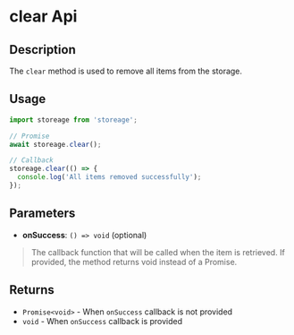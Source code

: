 # clear Api

## Description

The `clear` method is used to remove all items from the storage.

## Usage

```ts
import storeage from 'storeage';

// Promise
await storeage.clear();

// Callback
storeage.clear(() => {
  console.log('All items removed successfully');
});
```

## Parameters

- **onSuccess**: `() => void` (optional)

> The callback function that will be called when the item is retrieved. If provided, the method returns void instead of a Promise.

## Returns

- `Promise<void>` - When `onSuccess` callback is not provided
- `void` - When `onSuccess` callback is provided
